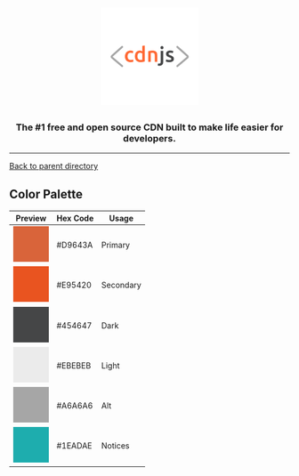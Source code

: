 <h1 align="center">
    <a href="https://cdnjs.com"><img src="https://raw.githubusercontent.com/cdnjs/brand/master/logo/standard/dark-512.png" width="175px" alt="< cdnjs >"></a>
</h1>
 
<h3 align="center">The #1 free and open source CDN built to make life easier for developers.</h3>

---

[Back to parent directory](https://github.com/cdnjs/brand)

## Color Palette

| Preview | Hex Code | Usage |
|---------|----------|-------|
|<img src="https://github.com/cdnjs/brand/blob/master/palette/primary-D9643A.png?raw=true" width="64" alt=""/>|#D9643A|Primary|
|<img src="https://github.com/cdnjs/brand/blob/master/palette/secondary-E95420.png?raw=true" width="64" alt=""/>|#E95420|Secondary|
|<img src="https://github.com/cdnjs/brand/blob/master/palette/dark-454647.png?raw=true" width="64" alt=""/>|#454647|Dark|
|<img src="https://github.com/cdnjs/brand/blob/master/palette/light-EBEBEB.png?raw=true" width="64" alt=""/>|#EBEBEB|Light|
|<img src="https://github.com/cdnjs/brand/blob/master/palette/alt-A6A6A6.png?raw=true" width="64" alt=""/>|#A6A6A6|Alt|
|<img src="https://github.com/cdnjs/brand/blob/master/palette/notice-1EADAE.png?raw=true" width="64" alt=""/>|#1EADAE|Notices|

